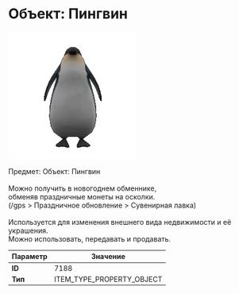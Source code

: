 # Объект: Пингвин

![Item Image](../img/7188.webp?raw=true)

Предмет: Объект: Пингвин<br><br>Можно получить в новогоднем обменнике,<br>обменяв праздничные монеты на осколки.<br>(/gps > Праздничное обновление > Сувенирная лавка)<br><br>Используется для изменения внешнего вида недвижимости и её украшения.<br>Можно использовать, передавать и продавать.


| Параметр | Значение |
|----------|----------|
| **ID** | 7188 |
| **Тип** | ITEM_TYPE_PROPERTY_OBJECT |

